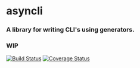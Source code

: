 # asyncli

### A library for writing CLI's using generators.

### WIP

[![Build Status](https://travis-ci.org/Naissur/asyncli.svg?branch=master)](https://travis-ci.org/Naissur/asyncli)
[![Coverage Status](https://coveralls.io/repos/Naissur/asyncli/badge.svg?branch=master&service=github)](https://coveralls.io/github/Naissur/asyncli?branch=master)
